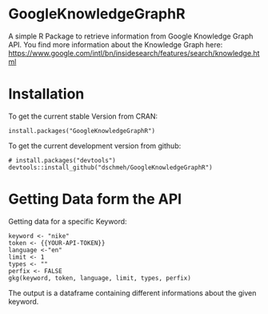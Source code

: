 # GoogleKnowledgeGraphR
A simple R Package to retrieve information from Google Knowledge Graph API. You find more information about the Knowledge Graph here: https://www.google.com/intl/bn/insidesearch/features/search/knowledge.html

# Installation 
To get the current stable Version from CRAN:

```
install.packages("GoogleKnowledgeGraphR")
```
To get the current development version from github:

```
# install.packages("devtools")
devtools::install_github("dschmeh/GoogleKnowledgeGraphR")
```

# Getting Data form the API
Getting data for a specific Keyword:
```
keyword <- "nike"
token <- {{YOUR-API-TOKEN}}
language <-"en"
limit <- 1
types <- ""
perfix <- FALSE
gkg(keyword, token, language, limit, types, perfix)
```
The output is a dataframe containing different informations about the given keyword.
